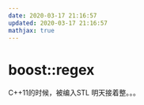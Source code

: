 ```yaml
---
date: 2020-03-17 21:16:57
updated: 2020-03-17 21:16:57
mathjax: true
---
```


# boost::regex
 C++11的时候，被编入STL
 明天接着整。。。
